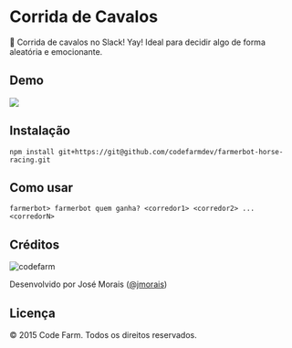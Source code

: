 # Corrida de Cavalos

:horse_racing: Corrida de cavalos no Slack! Yay! Ideal para
decidir algo de forma aleatória e emocionante.

## Demo

![](http://i.imgur.com/hOk4ff7.gif)

## Instalação

```
npm install git+https://git@github.com/codefarmdev/farmerbot-horse-racing.git
```

## Como usar

```
farmerbot> farmerbot quem ganha? <corredor1> <corredor2> ... <corredorN>
```

## Créditos

![codefarm](https://codefarm.com.br/img/logo2.png)

Desenvolvido por José Morais ([@jmorais](https://github.com/jmorais))

## Licença

© 2015 Code Farm. Todos os direitos reservados.